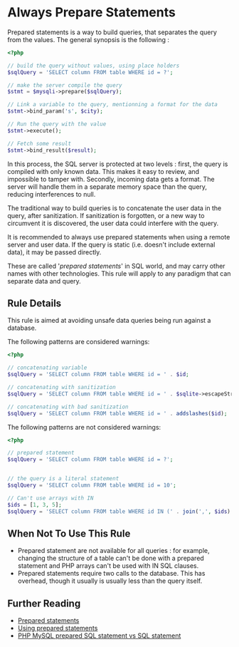 <!-- Security -->
# Always Prepare Statements

Prepared statements is a way to build queries, that separates the query from the values. The general synopsis is the following : 

```php
<?php

// build the query without values, using place holders
$sqlQuery = 'SELECT column FROM table WHERE id = ?';

// make the server compile the query
$stmt = $mysqli->prepare($sqlQuery);

// Link a variable to the query, mentionning a format for the data
$stmt->bind_param('s', $city);

// Run the query with the value
$stmt->execute();

// Fetch some result
$stmt->bind_result($result);

```
In this process, the SQL server is protected at two levels : first, the query is compiled with only known data. This makes it easy to review, and impossible to tamper with. Secondly, incoming data gets a format. The server will handle them in a separate memory space than the query, reducing interferences to null.

The traditional way to build queries is to concatenate the user data in the query, after sanitization. If sanitization is forgotten, or a new way to circumvent it is discovered, the user data could interfere with the query. 
 
It is recommended to always use prepared statements when using a remote server and user data. If the query is static (i.e. doesn't include external data), it may be passed directly. 

These are called '_prepared statements_' in SQL world, and may carry other names with other technologies. This rule will apply to any paradigm that can separate data and query. 

## Rule Details

This rule is aimed at avoiding unsafe data queries being run against a database.

The following patterns are considered warnings:

```php
<?php

// concatenating variable
$sqlQuery = 'SELECT column FROM table WHERE id = ' . $id;

// concatenating with sanitization
$sqlQuery = 'SELECT column FROM table WHERE id = ' . $sqlite->escapeString($id);

// concatenating with bad sanitization
$sqlQuery = 'SELECT column FROM table WHERE id = ' . addslashes($id);

```

The following patterns are not considered warnings:

```php
<?php

// prepared statement
$sqlQuery = 'SELECT column FROM table WHERE id = ?';


// the query is a literal statement
$sqlQuery = 'SELECT column FROM table WHERE id = 10';

// Can't use arrays with IN
$ids = [1, 3, 5];
$sqlQuery = 'SELECT column FROM table WHERE id IN (' . join(',', $ids) . ')';

```


## When Not To Use This Rule

* Prepared statement are not available for all queries : for example, changing the structure of a table can't be done with a prepared statement and PHP arrays can't be used with IN SQL clauses. 
* Prepared statements require two calls to the database. This has overhead, though it usually is usually less than the query itself. 

## Further Reading

* [Prepared statements](http://php.net/mysqli.quickstart.prepared-statements)
* [Using prepared statements](https://www.inanimatt.com/php-prepared-statements.html)
* [PHP MySQL prepared SQL statement vs SQL statement](http://erlycoder.com/69/php-mysql-prepared-sql-statement-vs-sql-statement)